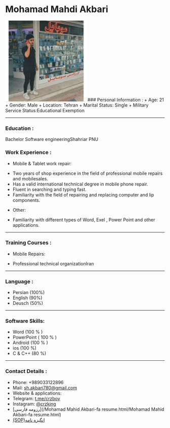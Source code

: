 <h1>Mohamad Mahdi Akbari</h1> 
<img src="photo_2020.jpg .jpg" width="256" height="256">
### Personal Information :
+ Age: 21
+ Gender: Male 
+ Location: Tehran
+ Marital Status: Single
+ Military Service Status:Educational Exemption

---
### Education : 
Bachelor Software engineeringShahriar PNU 

### Work Experience :
+ Mobile & Tablet work repair:
- Two years of shop experience in the field of professional mobile repairs and mobilesales.
- Has a valid international technical degree in mobile phone repair.
- Fluent in searching and typing fast.
- Familiarity with the field of repairing and replacing computer and lip components.
+ Other:
- Familiarity with different types of Word, Exel , Power Point and other applications.

---
### Training Courses :
+ Mobile Repairs:
- Professional technical organizationIran

---
### Language :
+ Persian (100%)
+ English (90%)
+ Deusch (50%)

---
### Software Skills:

+ Word (100 % )
+ PowerPoint  ( 100 % )
+ Android (100 % )
+ ios (100 %)
+ C & C++ (80 %)

---
### Contact Details :

+ Phone: +989033122896
+ Mail: sh.akbari780@gmail.com
+ Website & applications:
+ Telegram: [t.me/crzboy](https://t.me/crzboy/)
+ Instagram: [@crzking](https://www.instagram.com/crzking/)
+ [رزومه فارسی](/Mohamad Mahid Akbari-fa resume.html/Mohamad Mahid Akbari-fa resume.html)
+ [(SOP)انگیزه نامه](https://crzboy.github.io/SOP/)
